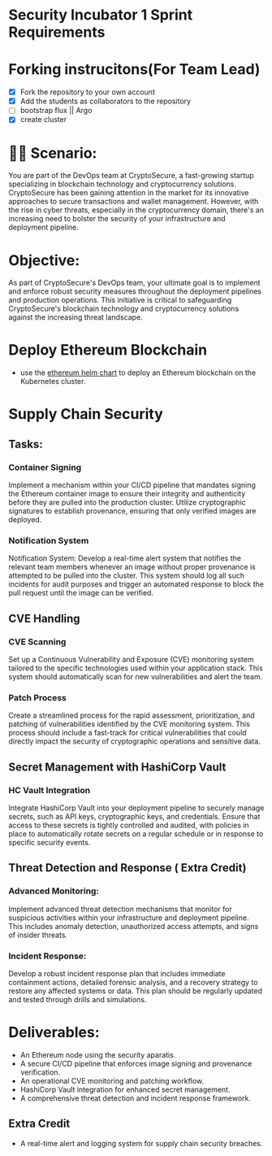 # Security Incubator 1 Sprint Requirements 

# Forking instrucitons(For Team Lead)
- [x] Fork the repository to your own account
- [x] Add the students as collaborators to the repository
- [ ] bootstrap flux || Argo
- [x] create cluster 

# 👩‍💼 Scenario:
You are part of the DevOps team at CryptoSecure, a fast-growing startup specializing in blockchain technology and cryptocurrency solutions. CryptoSecure has been gaining attention in the market for its innovative approaches to secure transactions and wallet management. However, with the rise in cyber threats, especially in the cryptocurrency domain, there's an increasing need to bolster the security of your infrastructure and deployment pipeline.


# Objective:
As part of CryptoSecure's DevOps team, your ultimate goal is to implement and enforce robust security measures throughout the deployment pipelines and production operations. This initiative is critical to safeguarding CryptoSecure's blockchain technology and cryptocurrency solutions against the increasing threat landscape.

# Deploy Ethereum Blockchain
- use the [ethereum helm chart](https://github.com/ethpandaops/ethereum-helm-charts) to deploy an Ethereum blockchain on the Kubernetes cluster.



# Supply Chain Security

## Tasks: 
### Container Signing 
Implement a mechanism within your CI/CD pipeline that mandates signing the Ethereum container image to ensure their integrity and authenticity before they are pulled into the production cluster. Utilize cryptographic signatures to establish provenance, ensuring that only verified images are deployed.

### Notification System 
Notification System: Develop a real-time alert system that notifies the relevant team members whenever an image without proper provenance is attempted to be pulled into the cluster. This system should log all such incidents for audit purposes and trigger an automated response to block the pull request until the image can be verified.



## CVE Handling 
### CVE Scanning 
Set up a Continuous Vulnerability and Exposure (CVE) monitoring system tailored to the specific technologies used within your application stack. This system should automatically scan for new vulnerabilities and alert the team.


### Patch Process 
Create a streamlined process for the rapid assessment, prioritization, and patching of vulnerabilities identified by the CVE monitoring system. This process should include a fast-track for critical vulnerabilities that could directly impact the security of cryptographic operations and sensitive data.

## Secret Management with HashiCorp Vault
### HC Vault Integration
 Integrate HashiCorp Vault into your deployment pipeline to securely manage secrets, such as API keys, cryptographic keys, and credentials. Ensure that access to these secrets is tightly controlled and audited, with policies in place to automatically rotate secrets on a regular schedule or in response to specific security events.


## Threat Detection and Response ( Extra Credit)

### Advanced Monitoring: 
Implement advanced threat detection mechanisms that monitor for suspicious activities within your infrastructure and deployment pipeline. This includes anomaly detection, unauthorized access attempts, and signs of insider threats.

### Incident Response:
 Develop a robust incident response plan that includes immediate containment actions, detailed forensic analysis, and a recovery strategy to restore any affected systems or data. This plan should be regularly updated and tested through drills and simulations.



 # Deliverables:
- An Ethereum node using the security aparatis.
- A secure CI/CD pipeline that enforces image signing and provenance verification.
- An operational CVE monitoring and patching workflow.
- HashiCorp Vault integration for enhanced secret management.
- A comprehensive threat detection and incident response framework.
## Extra Credit 
- A real-time alert and logging system for supply chain security breaches.
